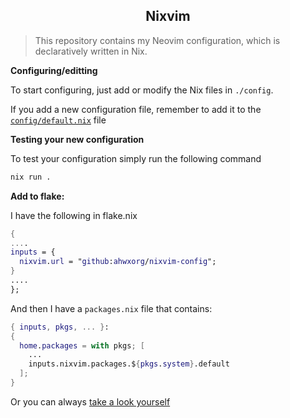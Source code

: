 <h2 align="center">Nixvim</h2>

> This repository contains my Neovim configuration, which is declaratively written in Nix.

**Configuring/editting**

To start configuring, just add or modify the Nix files in `./config`.

If you add a new configuration file, remember to add it to the [`config/default.nix`](./config/default.nix) file

**Testing your new configuration**

To test your configuration simply run the following command

```sh
nix run .
```

**Add to flake:**

I have the following in flake.nix

```nix
{
....
inputs = {
  nixvim.url = "github:ahwxorg/nixvim-config";
}
....
};
```

And then I have a `packages.nix` file that contains:

```nix
{ inputs, pkgs, ... }: 
{
  home.packages = with pkgs; [
    ...
    inputs.nixvim.packages.${pkgs.system}.default
  ];
}
```

Or you can always [take a look yourself](https://github.com/Ahwxorg/nixos-config)
